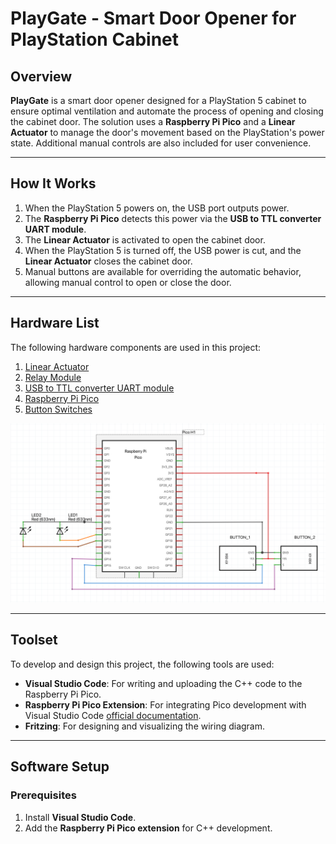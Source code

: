 # PlayGate - Smart Door Opener for PlayStation Cabinet

## Overview

**PlayGate** is a smart door opener designed for a PlayStation 5 cabinet to ensure optimal ventilation and automate the process of opening and closing the cabinet door. The solution uses a **Raspberry Pi Pico** and a **Linear Actuator** to manage the door's movement based on the PlayStation's power state. Additional manual controls are also included for user convenience.

---

## How It Works

1. When the PlayStation 5 powers on, the USB port outputs power.
2. The **Raspberry Pi Pico** detects this power via the **USB to TTL converter UART module**.
3. The **Linear Actuator** is activated to open the cabinet door.
4. When the PlayStation 5 is turned off, the USB power is cut, and the **Linear Actuator** closes the cabinet door.
5. Manual buttons are available for overriding the automatic behavior, allowing manual control to open or close the door.

---

## Hardware List

The following hardware components are used in this project:

1. [Linear Actuator](https://www.aliexpress.us/item/3256806675629350.html)
2. [Relay Module](https://www.aliexpress.us/item/3256801509170031.html)
3. [USB to TTL converter UART module](https://www.aliexpress.us/item/3256806096688853.html)
4. [Raspberry Pi Pico](https://www.aliexpress.us/item/3256806123280687.html)
5. [Button Switches](https://www.aliexpress.us/item/3256806503141060.html)

![Hardware](./resources/hardware.png)

---

## Toolset

To develop and design this project, the following tools are used:

- **Visual Studio Code**: For writing and uploading the C++ code to the Raspberry Pi Pico.
- **Raspberry Pi Pico Extension**: For integrating Pico development with Visual Studio Code [official documentation](https://github.com/raspberrypi/pico-sdk).
- **Fritzing**: For designing and visualizing the wiring diagram.

---

## Software Setup

### Prerequisites

1. Install **Visual Studio Code**.
2. Add the **Raspberry Pi Pico extension** for C++ development.